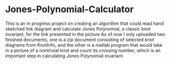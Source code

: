 # Jones-Polynomial-Calculator
This is an in progress project on creating an algorithm that could read hand sketched link diagram and calculate Jones Polynomial, a classic knot invariant, for the link presented in the picture
As of now I only uploaded two finished documents, one is a zip document consisting of selected knot diagrams from KnotInfo, and the other is a matlab program that would take in a picture of a nontrivial knot and count its crossing number, which is an important step in calculating Jones Polynomial invariant
